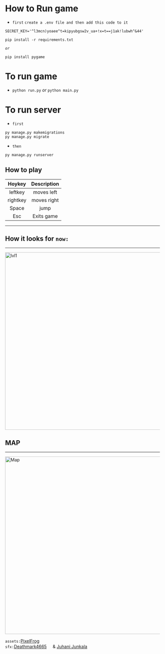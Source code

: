 # How to Run game  

* `first`
` create a .env file and then add this code to it `
```
SECRET_KEY='^l3mcn)yoaee^t=kipyubgsw2v_ua+!x=t==j1ak!lubwh^&44'
```

```
pip install -r requirements.txt 
```
*`or`*
```
pip install pygame
```

# To run game

* `python run.py` *or* `python main.py`

# To run server
* `first`
```
py manage.py makemigrations
py manage.py migrate
```
* `then`
```
py manage.py runserver
```

## How to play

| Hoykey | Description |
| :--: | :--: |
| leftkey | moves left |
| rightkey | moves right |
| Space | jump |
| Esc  | Exits game|
***
## How it looks for `now:`
***

<img width="578" alt="lvl1" src="https://user-images.githubusercontent.com/122863540/230003164-c404df78-254b-462f-9d6a-6e48abdba0ff.png">


## MAP 
***

<img width="578" alt="Map" src="https://user-images.githubusercontent.com/122863540/229301084-6331ec66-be58-4bf8-a312-cc5f49c91d70.png">


`assets:`[PixelFrog](https://pixelfrog-assets.itch.io/treasure-hunters/download/eyJleHBpcmVzIjoxNjgwMTAyNDEzLCJpZCI6NTM3NTk5fQ%3d%3d.vLUevHNA6C4cWhPByw%2bGxOQHl%2bA%3d)
<br>`sfx:`[Deathmark4665](https://steamcommunity.com/profiles/76561199170130897/)<img width=16px height=15px src="https://a.slack-edge.com/production-standard-emoji-assets/14.0/google-large/1f1f2-1f1fa@2x.png"/> & [Juhani Junkala](https://juhanijunkala.com/)

